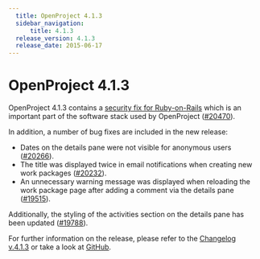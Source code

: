 ```yaml
---
  title: OpenProject 4.1.3
  sidebar_navigation:
      title: 4.1.3
  release_version: 4.1.3
  release_date: 2015-06-17
---
```



# OpenProject 4.1.3

OpenProject 4.1.3 contains a [security fix for
Ruby-on-Rails](https://weblog.rubyonrails.org/2015/6/16/Rails-3-2-22-4-1-11-and-4-2-2-have-been-released-and-more/)
which is an important part of the software stack used by OpenProject
([\#20470](https://community.openproject.org/work_packages/20470)).

In addition, a number of bug fixes are included in the new release:

  - Dates on the details pane were not visible for anonymous users
    ([\#20266](https://community.openproject.org/work_packages/20266)).
  - The title was displayed twice in email notifications when creating
    new work packages
    ([\#20232](https://community.openproject.org/work_packages/20232)).
  - An unnecessary warning message was displayed when reloading the work
    package page after adding a comment via the details pane
    ([\#19515](https://community.openproject.org/work_packages/19515)).

Additionally, the styling of the activities section on the details pane
has been updated
([\#19788](https://community.openproject.org/work_packages/19788)).

For further information on the release, please refer to the [Changelog
v.4.1.3](https://community.openproject.org/versions/733) or take a look
at [GitHub](https://github.com/opf/openproject/tree/v4.1.3).


